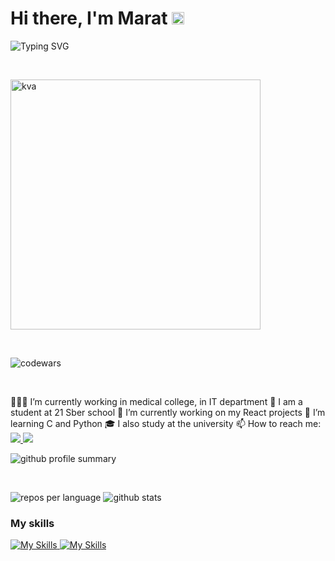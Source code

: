   <h1>Hi there, I'm Marat <img src="https://yt3.googleusercontent.com/j3T9MGX6B1zpOKUmrMdoaYGWiPJbe244P_ozdmP-IO5tpnfJUxCA-U8g5nvBTysxYKGHvXQXBg=s900-c-k-c0x00ffffff-no-rj" height="20"></h1>
  <img src="https://readme-typing-svg.herokuapp.com?color=%23009D57&lines=21+school+student" alt="Typing SVG">
  <p>&nbsp;</p>

  <img src="https://steamuserimages-a.akamaihd.net/ugc/954101135156565426/21D9841F8E03ED30D91A7720388E1E8D3A464FC0/?imw=5000&imh=5000&ima=fit&impolicy=Letterbox&imcolor=%23000000&letterbox=false" alt="kva" width="400"/>
  <p>&nbsp;</p>

  <img src="https://www.codewars.com/users/Marat69/badges/large" alt="codewars">

  <p>&nbsp;</p>
  
  👨🏻‍💻 I’m currently working in medical college, in IT department
  🌱 I am a student at 21 Sber school
  🔭 I’m currently working on my React projects
  🐍 I’m learning C and Python
  🎓 I also study at the university
  📫 How to reach me:<a href="https://t.me/marat_pliev">
<img src="https://img.shields.io/badge/Telegram-2CA5E0?style=for-the-badge&logo=telegram&logoColor=white">
</a><a href="mailto:plievmar@gmail.com"><img src="https://img.shields.io/badge/Gmail-D14836?style=for-the-badge&logo=gmail&logoColor=white"></a>

  <img src="http://github-profile-summary-cards.vercel.app/api/cards/profile-details?username=Ramramramzes&theme=github_dark" alt="github profile summary">
  <p>&nbsp;</p>

  <p>
    <img src="http://github-profile-summary-cards.vercel.app/api/cards/repos-per-language?username=Ramramramzes&theme=github_dark" alt="repos per language">
    <img src="http://github-profile-summary-cards.vercel.app/api/cards/stats?username=Ramramramzes&theme=github_dark" alt="github stats">
  </p>

  <h3>My skills</h3>
  <a href="https://skillicons.dev/icons?i=html,css,js,ts,vite,webpack">
    <img src="https://skillicons.dev/icons?i=html,css,js,ts,vite,webpack" alt="My Skills">
  </a>
  <a href="https://skillicons.dev/icons?i=react,redux,figma,git,mysql,nodejs">
    <img src="https://skillicons.dev/icons?i=react,redux,figma,git,mysql,nodejs" alt="My Skills">
  </a>
